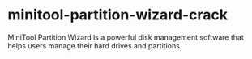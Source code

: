# minitool-partition-wizard-crack
MiniTool Partition Wizard is a powerful disk management software that helps users manage their hard drives and partitions.
